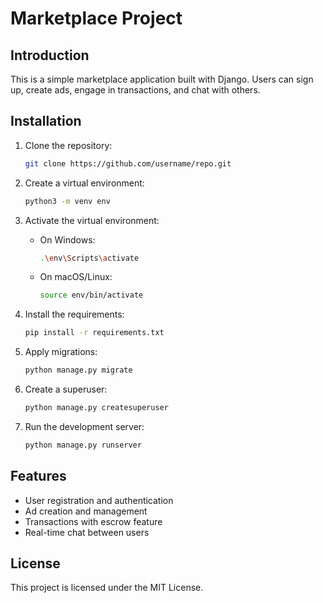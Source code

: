 # Marketplace Project

## Introduction
This is a simple marketplace application built with Django. Users can sign up, create ads, engage in transactions, and chat with others.

## Installation

1. Clone the repository:
    ```bash
    git clone https://github.com/username/repo.git
    ```

2. Create a virtual environment:
    ```bash
    python3 -m venv env
    ```

3. Activate the virtual environment:
    - On Windows:
      ```bash
      .\env\Scripts\activate
      ```
    - On macOS/Linux:
      ```bash
      source env/bin/activate
      ```

4. Install the requirements:
    ```bash
    pip install -r requirements.txt
    ```

5. Apply migrations:
    ```bash
    python manage.py migrate
    ```

6. Create a superuser:
    ```bash
    python manage.py createsuperuser
    ```

7. Run the development server:
    ```bash
    python manage.py runserver
    ```

## Features
- User registration and authentication
- Ad creation and management
- Transactions with escrow feature
- Real-time chat between users

## License
This project is licensed under the MIT License.
